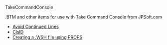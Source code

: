 TakeCommandConsole

.BTM and other items for use with Take Command Console from JPSoft.com

- [Avoid Continued Lines](<Avoid_Continued_Lines\README.md>)
- [ClsID](<ClsID.md>)
- [Creating a .WSH file using PROPS](<Creating a .WSH file using PROPS.md>)
